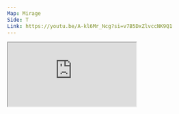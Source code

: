 ```yaml
---
Map: Mirage
Side: T
Link: https://youtu.be/A-kl6Mr_Ncg?si=v7B5DxZlvccNK9Q1
---
```


<iframe allowFullScreen=True class="grenLineUp" src="https://www.youtube.com/embed/A-kl6Mr_Ncg"></iframe>
